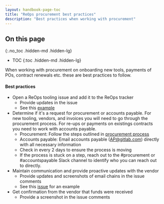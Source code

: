 ```yaml
---
layout: handbook-page-toc
title: "ReOps procurement best practices"
description: "Best practices when working with procurement"
---
```


## On this page
{:.no_toc .hidden-md .hidden-lg}

- TOC
{:toc .hidden-md .hidden-lg}


When working with procurement on onboarding new tools, payments of POs, contract renewals etc. these are best practices to follow.

#### Best practices 

- Open a ReOps tooling issue and add it to the ReOps tracker 
	- Provide updates in the issue 
	- See this [example](https://gitlab.com/gitlab-org/ux-research/-/issues/2243)
- Determine if it's a request for procurement or accounts payable. For new tooling, vendors, and invoices you will need to go through the procurement process. For re-ups or payments on existings contracts you need to work with accounts payable. 
	- Procurement: Follow the steps outlined in [procurement process](/handbook/finance/procurement/#--what-is-the-procurement-process-at-gitlab)
	- Accounts payable: Email accounts payable (AP@gitlab.com) directly with all necessary information 
	- Check in every 2 days to ensure the process is moving
	- If the process is stuck on a step, reach out to the #procurement or #accountspayable Slack channel to identify who you can reach out to directly. 
- Maintain communication and provide proactive updates with the vendor
  - Provide updates and screenshots of email chains in the issue comments
  - See this [issue](https://gitlab.com/gitlab-org/ux-research/-/issues/2242) for an example
- Get confirmation from the vendor that funds were received 
	- Provide a screenshot in the issue comments
